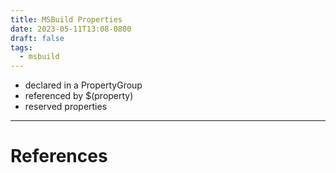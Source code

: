 ```yaml
---
title: MSBuild Properties
date: 2023-05-11T13:08-0800
draft: false
tags:
  - msbuild
---
```


- declared in a PropertyGroup
- referenced by $(property)
- reserved properties

---
# References
